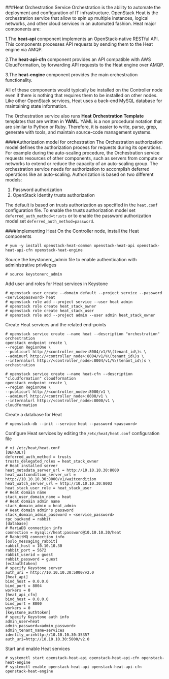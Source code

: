 ###Heat Orchestration Service
Orchestration is the ability to automate the deployment and configuration of IT infrastructure. OpenStack Heat is the orchestration service that allow to spin up multiple instances, logical networks, and other cloud services in an automated fashion. Heat major components are:

  1.The **heat-api** component implements an OpenStack-native RESTful API. This components processes API requests by sending them to the Heat engine via AMQP.

  2.The **heat-api-cfn** component provides an API compatible with AWS CloudFormation, by forwarding API requests to the Heat engine over AMQP.

  3.The **heat-engine** component provides the main orchestration functionality.

All of these components would typically be installed on the Controller node even if there is nothing that requires them to be installed on other nodes. Like other OpenStack services, Heat uses a back-end MySQL database for maintaining state information.

The Orchestration service also runs **Heat Orchestration Template** templates that are written in **YAML**. YAML is a non procedural notation that are similar to Python or Ruby. Therefore, it is easier to write, parse, grep, generate with tools, and maintain source-code management systems.

####Authorization model for orchestration
The Orchestration authorization model defines the authorization process for requests during its operations. For example during the auto-scaling procedure, the Orchestration service requests resources of other components, such as servers from compute or networks to extend or reduce the capacity of an auto-scaling group. The orchestration service needs for authorization to accomplish deferred operations like an auto-scaling. Authorization is based on two different models:

  1. Password authorization
  2. OpenStack Identity trusts authorization

The default is based on trusts authorization as specified in the ``heat.conf`` configuration file. To enable the trusts authorization model set ``deferred_auth_method=trusts`` or to enable the password authorization model set ``deferred_auth_method=password``.

####Implementing Heat
On the Controller node, install the Heat components

    # yum -y install openstack-heat-common openstack-heat-api openstack-heat-api-cfn openstack-heat-engine

Source the keystonerc_admin file to enable authentication with administrative privileges

    # source keystonerc_admin

Add user and roles for Heat services in Keystone

    # openstack user create --domain default --project service --password <servicepassword> heat
    # openstack role add --project service --user heat admin
    # openstack role create heat_stack_owner
    # openstack role create heat_stack_user
    # openstack role add --project admin --user admin heat_stack_owner

Create Heat services and the related end-points

    # openstack service create --name heat --description "orchestration" orchestration
    openstack endpoint create \
    --region RegionOne \
    --publicurl http://<controller_node>:8004/v1/%\(tenant_id\)s \
    --adminurl http://<controller_node>:8004/v1/%\(tenant_id\)s \
    --internalurl http://<controller_node>:8004/v1/%\(tenant_id\)s \
    orchestration

    # openstack service create --name heat-cfn --description "cloudformation" cloudformation
    openstack endpoint create \
    --region RegionOne \
    --publicurl http://<controller_node>:8000/v1 \
    --adminurl http://<controller_node>:8000/v1 \
    --internalurl http://<controller_node>:8000/v1 \
    cloudformation

Create a database for Heat 

    # openstack-db --init --service heat --password <password>

Configure Heat services by editing the ``/etc/heat/heat.conf`` configuration file

    # vi /etc/heat/heat.conf
    [DEFAULT]
    deferred_auth_method = trusts
    trusts_delegated_roles = heat_stack_owner
    # Heat installed server
    heat_metadata_server_url = http://10.10.10.30:8000
    heat_waitcondition_server_url = http://10.10.10.30:8000/v1/waitcondition
    heat_watch_server_url = http://10.10.10.30:8003
    heat_stack_user_role = heat_stack_user
    # Heat domain name
    stack_user_domain_name = heat
    # Heat domain admin name
    stack_domain_admin = heat_admin
    # Heat domain admin's password
    stack_domain_admin_password = <service_password>
    rpc_backend = rabbit
    [database]
    # MariaDB connection info
    connection = mysql://heat:password@10.10.10.30/heat
    # RabbitMQ connection info
    [oslo_messaging_rabbit]
    rabbit_host = 10.10.10.30
    rabbit_port = 5672
    rabbit_userid = guest
    rabbit_password = guest
    [ec2authtoken]
    # specify Keystone server
    auth_uri = http://10.10.10.30:5000/v2.0
    [heat_api]
    bind_host = 0.0.0.0
    bind_port = 8004
    workers = 0
    [heat_api_cfn]
    bind_host = 0.0.0.0
    bind_port = 8000
    workers = 0
    [keystone_authtoken]
    # specify Keystone auth info
    admin_user=heat
    admin_password=<admin_password>
    admin_tenant_name=services
    identity_uri=http://10.10.10.30:35357
    auth_uri=http://10.10.10.30:5000/v2.0

Start and enable Heat services

    # systemctl start openstack-heat-api openstack-heat-api-cfn openstack-heat-engine 
    # systemctl enable openstack-heat-api openstack-heat-api-cfn openstack-heat-engine 
